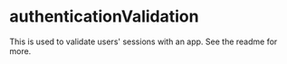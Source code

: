 # authenticationValidation
This is used to validate users' sessions with an app. See the readme for more.
